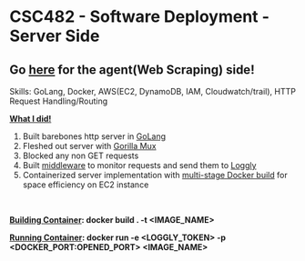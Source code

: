 # CSC482 - Software Deployment - Server Side
## Go [here](https://github.com/hjrose29/agent-hrose3) for the agent(Web Scraping) side!

Skills: GoLang, Docker, AWS(EC2, DynamoDB, IAM, Cloudwatch/trail), HTTP Request Handling/Routing

<b><ins>What I did!</ins></b>

<ol>
<li>Built barebones http server in <ins>GoLang</ins></li>
<li>Fleshed out server with <ins>Gorilla Mux</ins Library </li>
<li>Blocked any non GET requests</li>
<li>Built <ins>middleware</ins> to monitor requests and send them to <ins>Loggly</ins></li>
<li>Containerized server implementation with <ins>multi-stage Docker build</ins> for space efficiency on EC2 instance</li>
</ol>

<br>

<b><ins>Building Container</ins>:<b>
docker build . -t <IMAGE_NAME>

<b><ins>Running Container</ins>:<b>
docker run -e <LOGGLY_TOKEN> -p <DOCKER_PORT:OPENED_PORT> <IMAGE_NAME>
